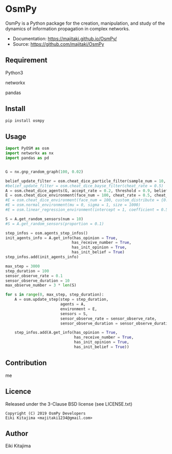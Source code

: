 OsmPy
====

OsmPy is a Python package for the creation, manipulation, and study of the dynamics of information propagation in complex networks.

* Documentation: https://majitaki.github.io/OsmPy/
* Source: https://github.com/majitaki/OsmPy

## Requirement
Python3

networkx

pandas

## Install

```sh
pip install osmpy
```

## Usage

```python
import PyOSM as osm
import networkx as nx
import pandas as pd


G = nx.gnp_random_graph(100, 0.02)

belief_update_filter = osm.cheat_dice_particle_filter(sample_num = 10, cheat_rate = 0.5)
#belief_update_filter = osm.cheat_dice_bayse_filter(cheat_rate = 0.5)
A = osm.cheat_dice_agents(G, accept_rate = 0.2, threshold = 0.9, belief_update_fileter = belief_update_filter)
E = osm.cheat_dice_environment(face_num = 100, cheat_rate = 0.5, cheat_state = 4)
#E = osm.cheat_dice_environment(face_num = 100, custom_distribute = {0:0.4, 1:0.3})
#E = osm.normal_environment(mu = 0, sigma = 1, size = 1000)
#E = osm.linear_regression_environment(intercept = 1, coefficient = 0.5)

S = A.get_random_sensors(num = 10)
#S = A.get_random_sensors(proportion = 0.1)

step_infos = osm.agents_step_infos()
init_agents_info = A.get_info(has_opinion = True, 
                             has_receive_number = True,
                             has_init_opinion = True,
                             has_init_belief = True)
step_infos.add(init_agents_info)

max_step = 3000
step_duration = 100
sensor_observe_rate = 0.1
sensor_observe_duration = 10
max_observe_number = 3 * len(S)

for s in range(0, max_step, step_duration):
    A = osm.update_step(step = step_duration,
                        agents = A, 
                        environment = E, 
                        sensors = S,
                        sensor_observe_rate = sensor_observe_rate,
                        sensor_observe_duration = sensor_observe_duration)

    step_infos.add(A.get_info(has_opinion = True, 
                              has_receive_number = True,
                              has_init_opinion = True,
                              has_init_belief = True))

```

## Contribution
me

## Licence
Released under the 3-Clause BSD license (see LICENSE.txt)
```
Copyright (C) 2019 OsmPy Developers
Eiki Kitajima <majitaki1234@gmail.com>
```

## Author
Eiki Kitajima
